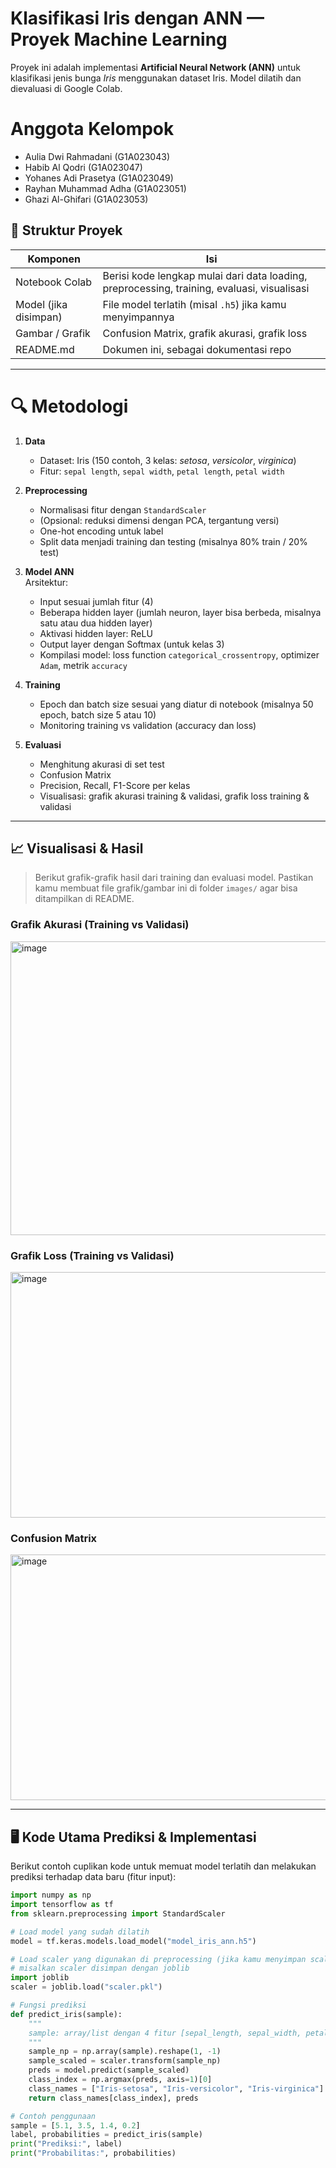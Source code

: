 # Klasifikasi Iris dengan ANN — Proyek Machine Learning

Proyek ini adalah implementasi **Artificial Neural Network (ANN)** untuk klasifikasi jenis bunga *Iris* menggunakan dataset Iris. Model dilatih dan dievaluasi di Google Colab.  

# Anggota Kelompok
- Aulia Dwi Rahmadani   (G1A023043)
- Habib Al Qodri        (G1A023047)
- Yohanes Adi Prasetya  (G1A023049) 
- Rayhan Muhammad Adha  (G1A023051) 
- Ghazi Al-Ghifari      (G1A023053)

## 📂 Struktur Proyek

| Komponen | Isi |
|---|---|
| Notebook Colab | Berisi kode lengkap mulai dari data loading, preprocessing, training, evaluasi, visualisasi |
| Model (jika disimpan) | File model terlatih (misal `.h5`) jika kamu menyimpannya |
| Gambar / Grafik | Confusion Matrix, grafik akurasi, grafik loss |
| README.md | Dokumen ini, sebagai dokumentasi repo |

---

# 🔍 Metodologi

1. **Data**  
   - Dataset: Iris (150 contoh, 3 kelas: *setosa*, *versicolor*, *virginica*)  
   - Fitur: `sepal length`, `sepal width`, `petal length`, `petal width`

2. **Preprocessing**  
   - Normalisasi fitur dengan `StandardScaler`  
   - (Opsional: reduksi dimensi dengan PCA, tergantung versi)  
   - One-hot encoding untuk label  
   - Split data menjadi training dan testing (misalnya 80% train / 20% test)

3. **Model ANN**  
   Arsitektur:  
   - Input sesuai jumlah fitur (4)  
   - Beberapa hidden layer (jumlah neuron, layer bisa berbeda, misalnya satu atau dua hidden layer)  
   - Aktivasi hidden layer: ReLU  
   - Output layer dengan Softmax (untuk kelas 3)  
   - Kompilasi model: loss function `categorical_crossentropy`, optimizer `Adam`, metrik `accuracy`

4. **Training**  
   - Epoch dan batch size sesuai yang diatur di notebook (misalnya 50 epoch, batch size 5 atau 10)  
   - Monitoring training vs validation (accuracy dan loss)

5. **Evaluasi**  
   - Menghitung akurasi di set test  
   - Confusion Matrix  
   - Precision, Recall, F1-Score per kelas  
   - Visualisasi: grafik akurasi training & validasi, grafik loss training & validasi

---

## 📈 Visualisasi & Hasil

> Berikut grafik-grafik hasil dari training dan evaluasi model. Pastikan kamu membuat file grafik/gambar ini di folder `images/` agar bisa ditampilkan di README.

### Grafik Akurasi (Training vs Validasi)

<img width="505" height="470" alt="image" src="https://github.com/user-attachments/assets/9294de43-c6dd-4a7f-ad3a-336cebae130d" />

### Grafik Loss (Training vs Validasi)

<img width="536" height="393" alt="image" src="https://github.com/user-attachments/assets/086392c4-40f3-4c12-a260-eba70e756265" />

### Confusion Matrix

<img width="536" height="393" alt="image" src="https://github.com/user-attachments/assets/c0b39e7c-071d-4c07-8978-e5a7ec83b1e5" />

---

## 🖥️ Kode Utama Prediksi & Implementasi

Berikut contoh cuplikan kode untuk memuat model terlatih dan melakukan prediksi terhadap data baru (fitur input):

```python
import numpy as np
import tensorflow as tf
from sklearn.preprocessing import StandardScaler

# Load model yang sudah dilatih
model = tf.keras.models.load_model("model_iris_ann.h5")

# Load scaler yang digunakan di preprocessing (jika kamu menyimpan scaler)
# misalkan scaler disimpan dengan joblib
import joblib
scaler = joblib.load("scaler.pkl")

# Fungsi prediksi
def predict_iris(sample):
    """
    sample: array/list dengan 4 fitur [sepal_length, sepal_width, petal_length, petal_width]
    """
    sample_np = np.array(sample).reshape(1, -1)
    sample_scaled = scaler.transform(sample_np)
    preds = model.predict(sample_scaled)
    class_index = np.argmax(preds, axis=1)[0]
    class_names = ["Iris-setosa", "Iris-versicolor", "Iris-virginica"]
    return class_names[class_index], preds

# Contoh penggunaan
sample = [5.1, 3.5, 1.4, 0.2]
label, probabilities = predict_iris(sample)
print("Prediksi:", label)
print("Probabilitas:", probabilities)
